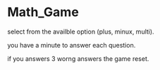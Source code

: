 # Math_Game
select from the availble option (plus, minux, multi).

you have a minute to answer each question.

if you answers 3 worng answers the game reset.
